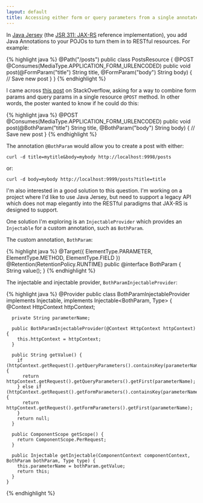 ```yaml
---
layout: default
title: Accessing either form or query parameters from a single annotated method parameter in Jersey
---
```


In [Java Jersey](http://jersey.java.net/) (the [JSR 311: JAX-RS](http://jcp.org/en/jsr/detail?id=311) reference implementation), you add Java Annotations to your POJOs to turn them in to RESTful resources. For example:

{% highlight java %}
    @Path("/posts")
    public class PostsResource {
      @POST
      @Consumes(MediaType.APPLICATION_FORM_URLENCODED)
      public void post(@FormParam("title") String title, @FormParam("body") String body) {
        // Save new post 
      }
    }
{% endhighlight %}

I came across [this post](http://stackoverflow.com/questions/8720728/in-jersey-can-i-combine-queryparams-and-formparams-into-one-value-for-a-method) on StackOverflow, asking for a way to combine form params and query params in a single resource `@POST` method. In other words, the poster wanted to know if he could do this:

{% highlight java %}
    @POST 
    @Consumes(MediaType.APPLICATION_FORM_URLENCODED)
    public void post(@BothParam("title") String title, @BothParam("body") String body) {
      // Save new post
    }
{% endhighlight %}

The annotation `@BothParam` would allow you to create a post with either:
  
    curl -d title=mytitle&body=mybody http://localhost:9998/posts

or:

    curl -d body=mybody http://localhost:9999/posts?title=title

I'm also interested in a good solution to this question. I'm working on a project where I'd like to use Java Jersey, but need to support a legacy API which does not map elegantly into the RESTful paradigms that JAX-RS is designed to support.

One solution I'm exploring is an `InjectableProvider` which provides an `Injectable` for a custom annotation, such as `BothParam`.

The custom annotation, `BothParam`:

{% highlight java %}
    @Target({ ElementType.PARAMETER, ElementType.METHOD, ElementType.FIELD })
    @Retention(RetentionPolicy.RUNTIME)
    public @interface BothParam { 
      String value(); 
    }
{% endhighlight %}

The injectable and injectable provider, `BothParamInjectableProvider`:

{% highlight java %}
    @Provider
    public class BothParamInjectableProvider implements Injectable<String>, implements Injectable<BothParam, Type> {
      @Context HttpContext httpContext;

      private String parameterName;

      public BothParamInjectableProvider(@Context HttpContext httpContext) {
        this.httpContext = httpContext;
      }

      public String getValue() {
        if (httpContext.getRequest().getQueryParameters().containsKey(parameterName)) {
          return httpContext.getRequest().getQueryParameters().getFirst(parameterName);
        } else if (httpContext.getRequest().getFormParameters().containsKey(parameterName)) {
          return httpContext.getRequest().getFormParameters().getFirst(parameterName);
        }
        return null;
      }

      public ComponentScope getScope() {
        return ComponentScope.PerRequest;
      }

      public Injectable getInjectable(ComponentContext componentContext, BothParam bothParam, Type type) {
        this.parameterName = bothParam.getValue;
        return this;
      }
    }
{% endhighlight %}
